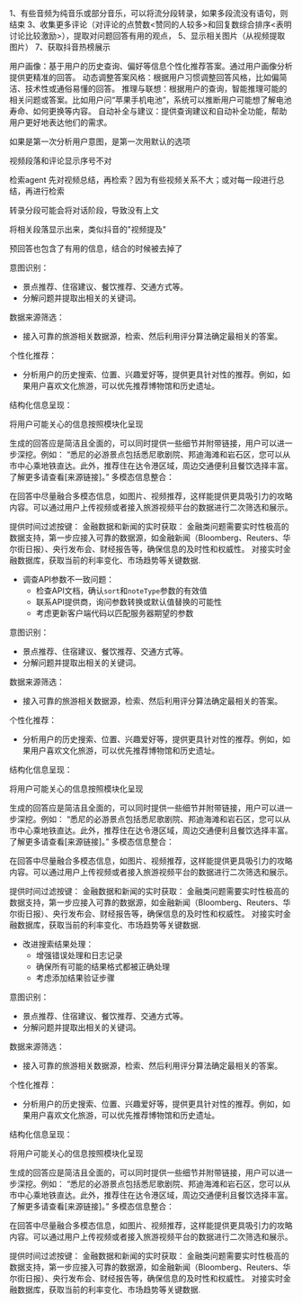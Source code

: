 1、有些音频为纯音乐或部分音乐，可以将流分段转录，如果多段流没有语句，则结束
3、收集更多评论（对评论的点赞数<赞同的人较多>和回复数综合排序<表明讨论比较激励>），提取对问题回答有用的观点，
5、显示相关图片（从视频提取图片）
7、获取抖音热榜展示


用户画像：基于用户的历史查询、偏好等信息个性化推荐答案。通过用户画像分析提供更精准的回答。
动态调整答案风格：根据用户习惯调整回答风格，比如偏简洁、技术性或通俗易懂的回答。
推理与联想：根据用户的查询，智能推理可能的相关问题或答案。比如用户问“苹果手机电池”，系统可以推断用户可能想了解电池寿命、如何更换等内容。
自动补全与建议：提供查询建议和自动补全功能，帮助用户更好地表达他们的需求。

如果是第一次分析用户意图，是第一次用默认的选项

视频段落和评论显示序号不对

检索agent 先对视频总结，再检索？因为有些视频关系不大；或对每一段进行总结，再进行检索

转录分段可能会将对话阶段，导致没有上文

将相关段落显示出来，类似抖音的"视频提及"

预回答也包含了有用的信息，结合的时候被去掉了




意图识别：
- 景点推荐、住宿建议、餐饮推荐、交通方式等。
- 分解问题并提取出相关的关键词。


数据来源筛选：
- 接入可靠的旅游相关数据源，检索、然后利用评分算法确定最相关的答案。

个性化推荐：
- 分析用户的历史搜索、位置、兴趣爱好等，提供更具针对性的推荐。例如，如果用户喜欢文化旅游，可以优先推荐博物馆和历史遗址。


结构化信息呈现：

将用户可能关心的信息按照模块化呈现


生成的回答应是简洁且全面的，可以同时提供一些细节并附带链接，用户可以进一步深挖。例如：
“悉尼的必游景点包括悉尼歌剧院、邦迪海滩和岩石区，您可以从市中心乘地铁直达。此外，推荐住在达令港区域，周边交通便利且餐饮选择丰富。了解更多请查看[来源链接]。”
多模态信息整合：

在回答中尽量融合多模态信息，如图片、视频推荐，这样能提供更具吸引力的攻略内容。可以通过用户上传视频或者接入旅游视频平台的数据进行二次筛选和展示。


提供时间过滤按键：
金融数据和新闻的实时获取：
金融类问题需要实时性极高的数据支持，第一步应接入可靠的数据源，如金融新闻（Bloomberg、Reuters、华尔街日报）、央行发布会、财经报告等，确保信息的及时性和权威性。
对接实时金融数据库，获取当前的利率变化、市场趋势等关键数据.



- 调查API参数不一致问题：
  - 检查API文档，确认`sort`和`noteType`参数的有效值
  - 联系API提供商，询问参数转换或默认值替换的可能性
  - 考虑更新客户端代码以匹配服务器期望的参数




意图识别：
- 景点推荐、住宿建议、餐饮推荐、交通方式等。
- 分解问题并提取出相关的关键词。


数据来源筛选：
- 接入可靠的旅游相关数据源，检索、然后利用评分算法确定最相关的答案。

个性化推荐：
- 分析用户的历史搜索、位置、兴趣爱好等，提供更具针对性的推荐。例如，如果用户喜欢文化旅游，可以优先推荐博物馆和历史遗址。


结构化信息呈现：

将用户可能关心的信息按照模块化呈现


生成的回答应是简洁且全面的，可以同时提供一些细节并附带链接，用户可以进一步深挖。例如：
“悉尼的必游景点包括悉尼歌剧院、邦迪海滩和岩石区，您可以从市中心乘地铁直达。此外，推荐住在达令港区域，周边交通便利且餐饮选择丰富。了解更多请查看[来源链接]。”
多模态信息整合：

在回答中尽量融合多模态信息，如图片、视频推荐，这样能提供更具吸引力的攻略内容。可以通过用户上传视频或者接入旅游视频平台的数据进行二次筛选和展示。


提供时间过滤按键：
金融数据和新闻的实时获取：
金融类问题需要实时性极高的数据支持，第一步应接入可靠的数据源，如金融新闻（Bloomberg、Reuters、华尔街日报）、央行发布会、财经报告等，确保信息的及时性和权威性。
对接实时金融数据库，获取当前的利率变化、市场趋势等关键数据.



- 改进搜索结果处理：
  - 增强错误处理和日志记录
  - 确保所有可能的结果格式都被正确处理
  - 考虑添加结果验证步骤




意图识别：
- 景点推荐、住宿建议、餐饮推荐、交通方式等。
- 分解问题并提取出相关的关键词。


数据来源筛选：
- 接入可靠的旅游相关数据源，检索、然后利用评分算法确定最相关的答案。

个性化推荐：
- 分析用户的历史搜索、位置、兴趣爱好等，提供更具针对性的推荐。例如，如果用户喜欢文化旅游，可以优先推荐博物馆和历史遗址。


结构化信息呈现：

将用户可能关心的信息按照模块化呈现


生成的回答应是简洁且全面的，可以同时提供一些细节并附带链接，用户可以进一步深挖。例如：
“悉尼的必游景点包括悉尼歌剧院、邦迪海滩和岩石区，您可以从市中心乘地铁直达。此外，推荐住在达令港区域，周边交通便利且餐饮选择丰富。了解更多请查看[来源链接]。”
多模态信息整合：

在回答中尽量融合多模态信息，如图片、视频推荐，这样能提供更具吸引力的攻略内容。可以通过用户上传视频或者接入旅游视频平台的数据进行二次筛选和展示。


提供时间过滤按键：
金融数据和新闻的实时获取：
金融类问题需要实时性极高的数据支持，第一步应接入可靠的数据源，如金融新闻（Bloomberg、Reuters、华尔街日报）、央行发布会、财经报告等，确保信息的及时性和权威性。
对接实时金融数据库，获取当前的利率变化、市场趋势等关键数据.


